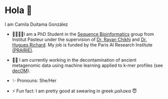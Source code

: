 # Hola 👋

 I am Camila Duitama González
 - 🧬👩🏽‍💻I am a PhD Student in the [Sequence Bioinformatics](https://research.pasteur.fr/en/team/sequence-bioinformatics/)  group from Institut Pasteur under the supervision of [Dr. Rayan Chikhi](http://rayan.chikhi.name/) and [Dr. Hugues Richard](http://www.lgm.upmc.fr/hrichard/). My job is funded by the Paris AI Research Institute [(PRAIRIE)](https://prairie-institute.fr/about-us/).
 
 - 🧹🦷 I am currently working in the decontamination of ancient metagenomic data using machine learning applied to k-mer profiles (see [decOM](https://github.com/CamilaDuitama/decOM)).
 
- ✨ Pronouns: She/Her

- ⚡ Fun fact: I am pretty good at swearing in greek μαλακα 😇
